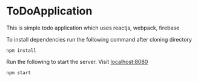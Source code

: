 # **ToDoApplication**

This is simple todo application which uses reactjs, webpack, firebase

To install dependencies run the following command after cloning directory

`npm install`

Run the following to start the server. Visit [localhost:8080](http://localhost:8080)

`npm start`
